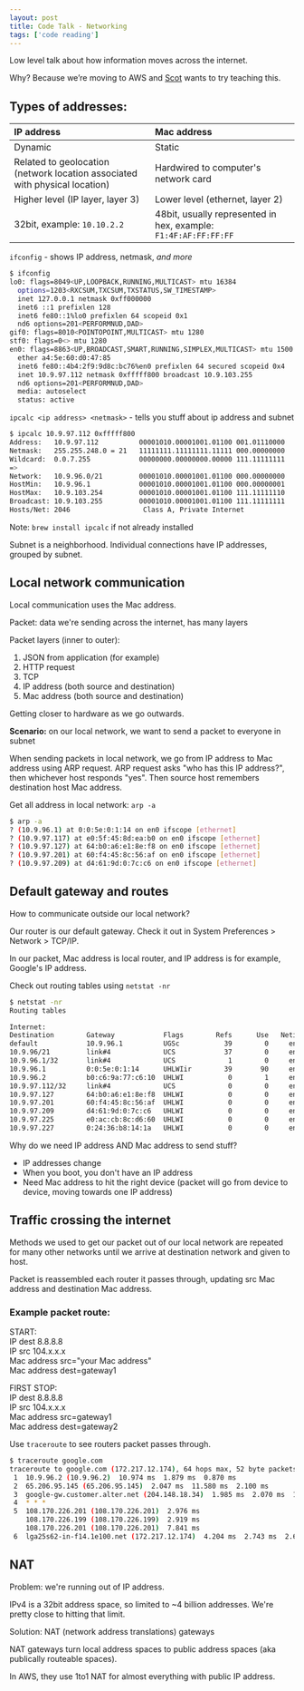 ```yaml
---
layout: post
title: Code Talk - Networking
tags: ['code reading']
---
```


Low level talk about how information moves across the internet.

Why? Because we’re moving to AWS and [Scot](https://github.com/awesomescot) wants to try teaching this.


## Types of addresses:

| **IP address** | **Mac address**  |
|:---------------|:-----------------|
| Dynamic        | Static           |
| Related to geolocation (network location associated with physical location) | Hardwired to computer's network card |
| Higher level (IP layer, layer 3) | Lower level (ethernet, layer 2) |
| 32bit, example: `10.10.2.2` | 48bit, usually represented in hex, example: `F1:4F:AF:FF:FF:FF` |

`ifconfig` - shows IP address, netmask, _and more_

```bash
$ ifconfig
lo0: flags=8049<UP,LOOPBACK,RUNNING,MULTICAST> mtu 16384
  options=1203<RXCSUM,TXCSUM,TXSTATUS,SW_TIMESTAMP>
  inet 127.0.0.1 netmask 0xff000000
  inet6 ::1 prefixlen 128
  inet6 fe80::1%lo0 prefixlen 64 scopeid 0x1
  nd6 options=201<PERFORMNUD,DAD>
gif0: flags=8010<POINTOPOINT,MULTICAST> mtu 1280
stf0: flags=0<> mtu 1280
en0: flags=8863<UP,BROADCAST,SMART,RUNNING,SIMPLEX,MULTICAST> mtu 1500
  ether a4:5e:60:d0:47:85
  inet6 fe80::4b4:2f9:9d8c:bc76%en0 prefixlen 64 secured scopeid 0x4
  inet 10.9.97.112 netmask 0xfffff800 broadcast 10.9.103.255
  nd6 options=201<PERFORMNUD,DAD>
  media: autoselect
  status: active
```

`ipcalc <ip address> <netmask>` - tells you stuff about ip address and subnet

```bash
$ ipcalc 10.9.97.112 0xfffff800
Address:   10.9.97.112          00001010.00001001.01100 001.01110000
Netmask:   255.255.248.0 = 21   11111111.11111111.11111 000.00000000
Wildcard:  0.0.7.255            00000000.00000000.00000 111.11111111
=>
Network:   10.9.96.0/21         00001010.00001001.01100 000.00000000
HostMin:   10.9.96.1            00001010.00001001.01100 000.00000001
HostMax:   10.9.103.254         00001010.00001001.01100 111.11111110
Broadcast: 10.9.103.255         00001010.00001001.01100 111.11111111
Hosts/Net: 2046                  Class A, Private Internet
```

Note: `brew install ipcalc` if not already installed

Subnet is a neighborhood. Individual connections have IP addresses, grouped by subnet.

## Local network communication

Local communication uses the Mac address.

Packet: data we're sending across the internet, has many layers

Packet layers (inner to outer):

1. JSON from application (for example)
2. HTTP request
3. TCP
4. IP address (both source and destination)
5. Mac address (both source and destination)

Getting closer to hardware as we go outwards.

**Scenario:** on our local network, we want to send a packet to everyone in subnet

When sending packets in local network, we go from IP address to Mac address using ARP request. ARP request asks "who has this IP address?", then whichever host responds "yes". Then source host remembers destination host Mac address.

Get all address in local network: `arp -a`

```bash
$ arp -a
? (10.9.96.1) at 0:0:5e:0:1:14 on en0 ifscope [ethernet]
? (10.9.97.117) at e0:5f:45:8d:ea:b0 on en0 ifscope [ethernet]
? (10.9.97.127) at 64:b0:a6:e1:8e:f8 on en0 ifscope [ethernet]
? (10.9.97.201) at 60:f4:45:8c:56:af on en0 ifscope [ethernet]
? (10.9.97.209) at d4:61:9d:0:7c:c6 on en0 ifscope [ethernet]
```

## Default gateway and routes

How to communicate outside our local network?

Our router is our default gateway. Check it out in System Preferences > Network > TCP/IP.

In our packet, Mac address is local router, and IP address is for example, Google's IP address.

Check out routing tables using `netstat -nr`

```bash
$ netstat -nr
Routing tables

Internet:
Destination        Gateway            Flags        Refs      Use   Netif Expire
default            10.9.96.1          UGSc           39        0     en0
10.9.96/21         link#4             UCS            37        0     en0
10.9.96.1/32       link#4             UCS             1        0     en0
10.9.96.1          0:0:5e:0:1:14      UHLWIir        39       90     en0   1085
10.9.96.2          b0:c6:9a:77:c6:10  UHLWI           0        1     en0   1143
10.9.97.112/32     link#4             UCS             0        0     en0
10.9.97.127        64:b0:a6:e1:8e:f8  UHLWI           0        0     en0    545
10.9.97.201        60:f4:45:8c:56:af  UHLWI           0        0     en0   1025
10.9.97.209        d4:61:9d:0:7c:c6   UHLWI           0        0     en0    763
10.9.97.225        e0:ac:cb:8c:d6:60  UHLWI           0        0     en0    752
10.9.97.227        0:24:36:b8:14:1a   UHLWI           0        0     en0    830
```

Why do we need IP address AND Mac address to send stuff?

- IP addresses change
- When you boot, you don't have an IP address
- Need Mac address to hit the right device (packet will go from device to device, moving towards one IP address)

## Traffic crossing the internet

Methods we used to get our packet out of our local network are repeated for many other networks until we arrive at destination network and given to host.

Packet is reassembled each router it passes through, updating src Mac address and destination Mac address.

### Example packet route:

START:  
IP dest 8.8.8.8  
IP src 104.x.x.x  
Mac address src="your Mac address"  
Mac address dest=gateway1

FIRST STOP:  
IP dest 8.8.8.8  
IP src 104.x.x.x  
Mac address src=gateway1  
Mac address dest=gateway2

Use `traceroute` to see routers packet passes through.

```bash
$ traceroute google.com
traceroute to google.com (172.217.12.174), 64 hops max, 52 byte packets
 1  10.9.96.2 (10.9.96.2)  10.974 ms  1.879 ms  0.870 ms
 2  65.206.95.145 (65.206.95.145)  2.047 ms  11.580 ms  2.100 ms
 3  google-gw.customer.alter.net (204.148.18.34)  1.985 ms  2.070 ms  1.755 ms
 4  * * *
 5  108.170.226.201 (108.170.226.201)  2.976 ms
    108.170.226.199 (108.170.226.199)  2.919 ms
    108.170.226.201 (108.170.226.201)  7.841 ms
 6  lga25s62-in-f14.1e100.net (172.217.12.174)  4.204 ms  2.743 ms  2.624 ms
```

## NAT

Problem: we're running out of IP address.

IPv4 is a 32bit address space, so limited to ~4 billion addresses. We're pretty close to hitting that limit.

Solution: NAT (network address translations) gateways

NAT gateways turn local address spaces to public address spaces (aka publically routeable spaces).

In AWS, they use 1to1 NAT for almost everything with public IP address.
